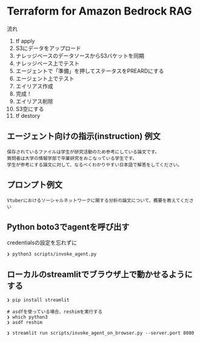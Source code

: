 # Terraform for Amazon Bedrock RAG

流れ
1. tf apply
2. S3にデータをアップロード
3. ナレッジベースのデータソースからS3バケットを同期
4. ナレッジベース上でテスト
5. エージェントで「準備」を押してステータスをPREARDにする
6. エージェント上でテスト
7. エイリアス作成
8. 完成！
9. エイリアス削除
10. S3空にする
11. tf destory

## エージェント向けの指示(instruction) 例文

```
保存されているファイルは学生が研究活動のため参考にしている論文です。
質問者は大学の情報学部で卒業研究をおこなっている学生です。
学生が参考にする論文に対して、なるべくわかりやすい日本語で解答をしてください。
```

## プロンプト例文

```
Vtuberにおけるソーシャルネットワークに関する分析の論文について、概要を教えてください
```


## Python boto3でagentを呼び出す

credentialsの設定を忘れずに

```
❯ python3 scripts/invoke_agent.py 
```

## ローカルのstreamlitでブラウザ上で動かせるようにする

```
❯ pip install streamlit

# asdfを使っている場合、reshimを実行する
❯ which python3
❯ asdf reshim 

❯ streamlit run scripts/invoke_agent_on_browser.py --server.port 8080
```
